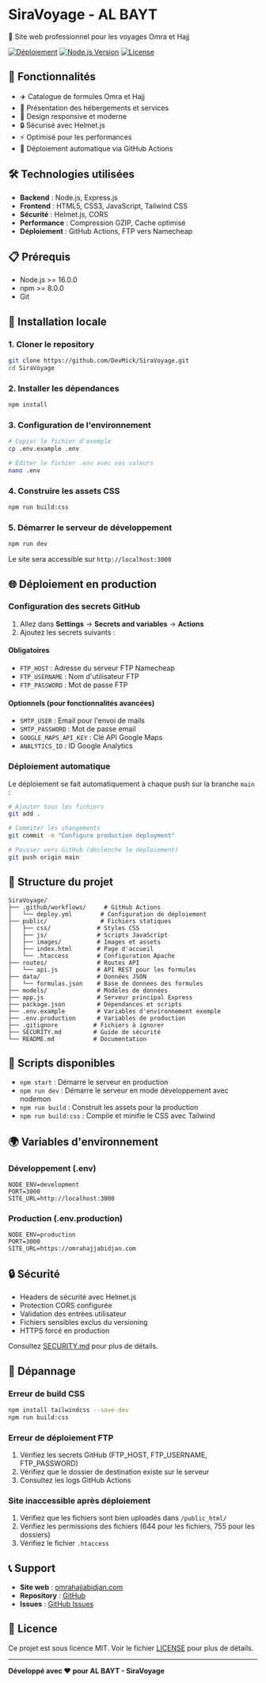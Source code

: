 # SiraVoyage - AL BAYT

🕌 Site web professionnel pour les voyages Omra et Hajj

[![Déploiement](https://github.com/DevMick/SiraVoyage/actions/workflows/deploy.yml/badge.svg)](https://github.com/DevMick/SiraVoyage/actions/workflows/deploy.yml)
[![Node.js Version](https://img.shields.io/badge/node-%3E%3D16.0.0-brightgreen)](https://nodejs.org/)
[![License](https://img.shields.io/badge/license-MIT-blue.svg)](LICENSE)

## 🌟 Fonctionnalités

- ✈️ Catalogue de formules Omra et Hajj
- 🏨 Présentation des hébergements et services
- 📱 Design responsive et moderne
- 🔒 Sécurisé avec Helmet.js
- ⚡ Optimisé pour les performances
- 🚀 Déploiement automatique via GitHub Actions

## 🛠️ Technologies utilisées

- **Backend** : Node.js, Express.js
- **Frontend** : HTML5, CSS3, JavaScript, Tailwind CSS
- **Sécurité** : Helmet.js, CORS
- **Performance** : Compression GZIP, Cache optimisé
- **Déploiement** : GitHub Actions, FTP vers Namecheap

## 📋 Prérequis

- Node.js >= 16.0.0
- npm >= 8.0.0
- Git

## 🚀 Installation locale

### 1. Cloner le repository
```bash
git clone https://github.com/DevMick/SiraVoyage.git
cd SiraVoyage
```

### 2. Installer les dépendances
```bash
npm install
```

### 3. Configuration de l'environnement
```bash
# Copier le fichier d'exemple
cp .env.example .env

# Éditer le fichier .env avec vos valeurs
nano .env
```

### 4. Construire les assets CSS
```bash
npm run build:css
```

### 5. Démarrer le serveur de développement
```bash
npm run dev
```

Le site sera accessible sur `http://localhost:3000`

## 🌐 Déploiement en production

### Configuration des secrets GitHub

1. Allez dans **Settings** → **Secrets and variables** → **Actions**
2. Ajoutez les secrets suivants :

#### Obligatoires
- `FTP_HOST` : Adresse du serveur FTP Namecheap
- `FTP_USERNAME` : Nom d'utilisateur FTP
- `FTP_PASSWORD` : Mot de passe FTP

#### Optionnels (pour fonctionnalités avancées)
- `SMTP_USER` : Email pour l'envoi de mails
- `SMTP_PASSWORD` : Mot de passe email
- `GOOGLE_MAPS_API_KEY` : Clé API Google Maps
- `ANALYTICS_ID` : ID Google Analytics

### Déploiement automatique

Le déploiement se fait automatiquement à chaque push sur la branche `main` :

```bash
# Ajouter tous les fichiers
git add .

# Commiter les changements
git commit -m "Configure production deployment"

# Pousser vers GitHub (déclenche le déploiement)
git push origin main
```

## 📁 Structure du projet

```
SiraVoyage/
├── .github/workflows/     # GitHub Actions
│   └── deploy.yml        # Configuration de déploiement
├── public/               # Fichiers statiques
│   ├── css/             # Styles CSS
│   ├── js/              # Scripts JavaScript
│   ├── images/          # Images et assets
│   ├── index.html       # Page d'accueil
│   └── .htaccess        # Configuration Apache
├── routes/              # Routes API
│   └── api.js           # API REST pour les formules
├── data/                # Données JSON
│   └── formulas.json    # Base de données des formules
├── models/              # Modèles de données
├── app.js               # Serveur principal Express
├── package.json         # Dépendances et scripts
├── .env.example         # Variables d'environnement exemple
├── .env.production      # Variables de production
├── .gitignore          # Fichiers à ignorer
├── SECURITY.md         # Guide de sécurité
└── README.md           # Documentation
```

## 🔧 Scripts disponibles

- `npm start` : Démarre le serveur en production
- `npm run dev` : Démarre le serveur en mode développement avec nodemon
- `npm run build` : Construit les assets pour la production
- `npm run build:css` : Compile et minifie le CSS avec Tailwind

## 🌍 Variables d'environnement

### Développement (.env)
```env
NODE_ENV=development
PORT=3000
SITE_URL=http://localhost:3000
```

### Production (.env.production)
```env
NODE_ENV=production
PORT=3000
SITE_URL=https://omrahajjabidjan.com
```

## 🔒 Sécurité

- Headers de sécurité avec Helmet.js
- Protection CORS configurée
- Validation des entrées utilisateur
- Fichiers sensibles exclus du versioning
- HTTPS forcé en production

Consultez [SECURITY.md](SECURITY.md) pour plus de détails.

## 🚨 Dépannage

### Erreur de build CSS
```bash
npm install tailwindcss --save-dev
npm run build:css
```

### Erreur de déploiement FTP
1. Vérifiez les secrets GitHub (FTP_HOST, FTP_USERNAME, FTP_PASSWORD)
2. Vérifiez que le dossier de destination existe sur le serveur
3. Consultez les logs GitHub Actions

### Site inaccessible après déploiement
1. Vérifiez que les fichiers sont bien uploadés dans `/public_html/`
2. Vérifiez les permissions des fichiers (644 pour les fichiers, 755 pour les dossiers)
3. Vérifiez le fichier `.htaccess`

## 📞 Support

- **Site web** : [omrahajjabidjan.com](https://omrahajjabidjan.com)
- **Repository** : [GitHub](https://github.com/DevMick/SiraVoyage)
- **Issues** : [GitHub Issues](https://github.com/DevMick/SiraVoyage/issues)

## 📄 Licence

Ce projet est sous licence MIT. Voir le fichier [LICENSE](LICENSE) pour plus de détails.

---

**Développé avec ❤️ pour AL BAYT - SiraVoyage**